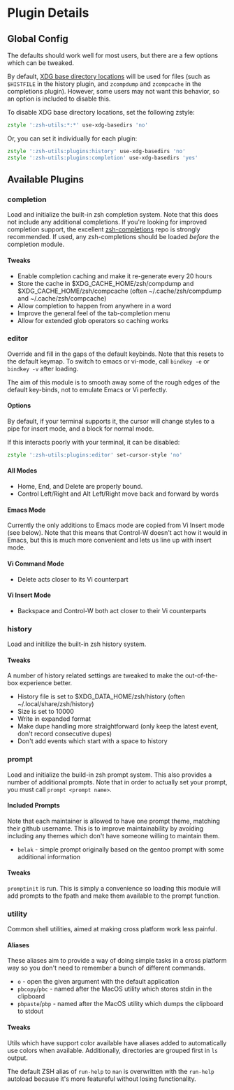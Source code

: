 # Plugin Details

## Global Config

The defaults should work well for most users, but there are a few options which
can be tweaked.

By default, [XDG base directory locations][xdg-basedirs] will be used for files
(such as `$HISTFILE` in the history plugin, and `zcompdump` and `zcompcache` in
the completions plugin). However, some users may not want this behavior, so an
option is included to disable this.

To disable XDG base directory locations, set the following zstyle:

```zsh
zstyle ':zsh-utils:*:*' use-xdg-basedirs 'no'
```

Or, you can set it individually for each plugin:

```zsh
zstyle ':zsh-utils:plugins:history' use-xdg-basedirs 'no'
zstyle ':zsh-utils:plugins:completion' use-xdg-basedirs 'yes'
```

## Available Plugins

### completion

Load and initialize the built-in zsh completion system. Note that this does not
include any additional completions. If you're looking for improved completion
support, the excellent [zsh-completions][zsh-completions] repo is strongly
recommended. If used, any zsh-completions should be loaded *before* the
completion module.

#### Tweaks

- Enable completion caching and make it re-generate every 20 hours
- Store the cache in $XDG_CACHE_HOME/zsh/compdump and $XDG_CACHE_HOME/zsh/compcache (often ~/.cache/zsh/compdump and ~/.cache/zsh/compcache)
- Allow completion to happen from anywhere in a word
- Improve the general feel of the tab-completion menu
- Allow for extended glob operators so caching works

### editor

Override and fill in the gaps of the default keybinds. Note that this resets
to the default keymap. To switch to emacs or vi-mode, call `bindkey -e` or
`bindkey -v` after loading.

The aim of this module is to smooth away some of the rough edges of the
default key-binds, not to emulate Emacs or Vi perfectly.

#### Options

By default, if your terminal supports it, the cursor will change styles to
a pipe for insert mode, and a block for normal mode.

If this interacts poorly with your terminal, it can be disabled:

```zsh
zstyle ':zsh-utils:plugins:editor' set-cursor-style 'no'
```

#### All Modes

- Home, End, and Delete are properly bound.
- Control Left/Right and Alt Left/Right move back and forward by words

#### Emacs Mode

Currently the only additions to Emacs mode are copied from Vi Insert mode (see
below). Note that this means that Control-W doesn't act how it would in Emacs,
but this is much more convenient and lets us line up with insert mode.

#### Vi Command Mode

- Delete acts closer to its Vi counterpart

#### Vi Insert Mode

- Backspace and Control-W both act closer to their Vi counterparts

### history

Load and initilize the built-in zsh history system.

#### Tweaks

A number of history related settings are tweaked to make the out-of-the-box
experience better.

- History file is set to $XDG_DATA_HOME/zsh/history (often ~/.local/share/zsh/history)
- Size is set to 10000
- Write in expanded format
- Make dupe handling more straightforward (only keep the latest event, don't
  record consecutive dupes)
- Don't add events which start with a space to history

### prompt

Load and initialize the build-in zsh prompt system. This also provides a
number of additional prompts. Note that in order to actually set your prompt,
you must call `prompt <prompt name>`.

#### Included Prompts

Note that each maintainer is allowed to have one prompt theme, matching their
github username. This is to improve maintainability by avoiding including any
themes which don't have someone willing to maintain them.

- `belak` - simple prompt originally based on the gentoo prompt with some
  additional information

#### Tweaks

`promptinit` is run. This is simply a convenience so loading this module will
add prompts to the fpath and make them available to the prompt function.

### utility

Common shell utilities, aimed at making cross platform work less painful.

#### Aliases

These aliases aim to provide a way of doing simple tasks in a cross platform
way so you don't need to remember a bunch of different commands.

- `o` - open the given argument with the default application
- `pbcopy`/`pbc` - named after the MacOS utility which stores stdin in the clipboard
- `pbpaste`/`pbp` - named after the MacOS utility which dumps the clipboard to stdout

#### Tweaks

Utils which have support color available have aliases added to automatically
use colors when available. Additionally, directories are grouped first in `ls`
output.

The default ZSH alias of `run-help` to `man` is overwritten with the `run-help`
autoload because it's more featureful without losing functionality.

[xdg-basedirs]: https://specifications.freedesktop.org/basedir-spec/basedir-spec-latest.html
[zsh-completions]: https://github.com/zsh-users/zsh-completions
